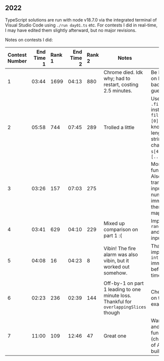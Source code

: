 ## 2022

TypeScript solutions are run with node v18.7.0 via the integrated terminal of Visual Studio Code using `./run day01.ts` etc.
For contests I did in real-time, I may have edited them slightly afterward, but no major revisions.

Notes on contests I did:

| Contest Number | End Time 1 | Rank 1 | End Time 2 | Rank 2 | Notes                                                                                  | Learned                                                                                                                                      |
| -------------- | ---------: | :----- | ---------: | :----- | -------------------------------------------------------------------------------------- | -------------------------------------------------------------------------------------------------------------------------------------------- |
| 1              |      03:44 | 1699   |      04:13 | 880    | Chrome died. Idk why; had to restart, costing 2.5 minutes.                             | Be logged-in on Firefox as a backup I guess.                                                                                                 |
| 2              |      05:58 | 744    |      07:45 | 289    | Trolled a little                                                                       | Use `.find(...)` instead of `filter(...)[0]`. If you know the length of a string, get last character with `s[4]` instead of `[...s].at(-1)!` |
| 3              |      03:26 | 157    |      07:03 | 275    |                                                                                        | More helper functions :). Also, transform the input to numbers immediately if there's a clear mapping.                                       |
| 4              |      03:41 | 629    |      04:10 | 229    | Mixed up comparison on part 1 :(                                                       | Implement `range(lo, hi)` and parsing input helpers.                                                                                         |
| 5              |      04:08 | 16     |      04:23 | 8      | Vibin! The fire alarm was also vibin, but it worked out somehow.                       | Thankful I implemented `ints` immediately before, saved time parsing.                                                                        |
| 6              |      02:23 | 236    |      02:39 | 144    | Off-by-1 on part 1 leading to one minute loss. Thankful for `overlappingSlices` though | Check solution on the example input.                                                                                                         |
| 7              |      11:00 | 109    |      12:46 | 47     | Great one                                                                              | Want `prefixes` and `suffixes` functions (check the rest of APL/J/Jelly builtins)                                                            |
